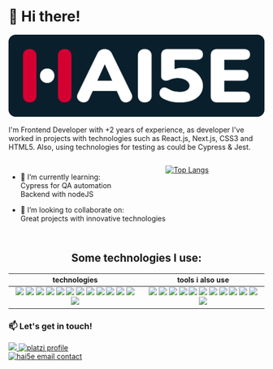 # 🍉 Hi there!
<div align="center">
  <picture>
    <source media="(prefers-color-scheme: dark)" srcset="./images/hai5eLogo_darkBackground.svg">
    <source media="(prefers-color-scheme: light)" srcset="https://hai5e.com/haiseAssets/Digitales/1x/hai5eLogo_light-bg.png">
    <img width="700" heigth="225" alt="Hai5e brand logo - GuillermoRN" src="./images/hai5eLogo_darkBackground.svg">
  </picture>
</div>

I'm Frontend Developer with +2 years of experience, as developer I've worked in projects with technologies such as React.js, Next.js, CSS3 and HTML5. Also, using technologies for testing as could be Cypress & Jest.

<div style="display: flex">
    
  - 🌱 I’m currently learning: <br />
  Cypress for QA automation <br />
  Backend with nodeJS 
  
  - 👯 I’m looking to collaborate on: <br />
  Great projects with innovative technologies <br />
    

  [![Top Langs](https://github-readme-stats.vercel.app/api/top-langs/?username=Hai5edfm&theme=dark&layout=compact)](https://github.com/anuraghazra/github-readme-stats)

</div>

<h2 align="center"> Some technologies I use: </h2>

| technologies | tools i also use |
| --- | --- |
| <div align="center"> <img src="https://img.shields.io/badge/HTML5-E34F26?style=for-the-badge&logo=html5&logoColor=white" /> <!-- HTML5 --> <img src="https://img.shields.io/badge/CSS3-1572B6?style=for-the-badge&logo=css3&logoColor=white" /> <!-- CSS3 --> <img src="https://img.shields.io/badge/Sass-CC6699?style=for-the-badge&logo=sass&logoColor=white" /> <!-- SASS --> <img src="https://img.shields.io/badge/Tailwind_CSS-38B2AC?style=for-the-badge&logo=tailwind-css&logoColor=white" /> <!-- Tailwind --> <img src="https://img.shields.io/badge/React-20232A?style=for-the-badge&logo=react&logoColor=61DAFB" /> <!-- React --> <img src="https://img.shields.io/badge/next.js-000000?style=for-the-badge&logo=nextdotjs&logoColor=white" /> <!-- NextJS --> <img src="https://img.shields.io/badge/JavaScript-323330?style=for-the-badge&logo=javascript&logoColor=F7DF1E" /> <!-- JavaScript --> <img src="https://img.shields.io/badge/TypeScript-007ACC?style=for-the-badge&logo=typescript&logoColor=white" /> <!-- Typescript --> <img src="https://img.shields.io/badge/Jest-C21325?style=for-the-badge&logo=jest&logoColor=white" /> <!-- Jest --> <img src="https://img.shields.io/badge/npm-CB3837?style=for-the-badge&logo=npm&logoColor=white" /> <!-- NPM --> <img src="https://img.shields.io/badge/GIT-E44C30?style=for-the-badge&logo=git&logoColor=black" /> <!-- Git --> <img src="https://img.shields.io/badge/Babel-F9DC3E?style=for-the-badge&logo=babel&logoColor=black" /> <!-- Babel --> <img src="https://img.shields.io/badge/Webpack-8DD6F9?style=for-the-badge&logo=Webpack&logoColor=white" /> <!-- Webpack --> </div> | <div align="center"> <img src="https://img.shields.io/badge/Postman-FF6C37?style=for-the-badge&logo=Postman&logoColor=white" /> <!-- Postman --> <img src="https://img.shields.io/badge/Ubuntu-E95420?style=for-the-badge&logo=ubuntu&logoColor=white" /> <!-- Ubuntu --> <img src="https://img.shields.io/badge/GNU%20Bash-4EAA25?style=for-the-badge&logo=GNU%20Bash&logoColor=white" /> <!-- bash --> <img src="https://img.shields.io/badge/NeoVim-%2357A143.svg?&style=for-the-badge&logo=neovim&logoColor=white" /> <!-- NeoVim --> <img src="https://img.shields.io/badge/Visual_Studio_Code-0078D4?style=for-the-badge&logo=visual%20studio%20code&logoColor=white" /> <!-- VS code --> <img src="https://img.shields.io/badge/Figma-D50030?style=for-the-badge&logo=figma&logoColor=white" /> <!-- Figma --> <img src="https://img.shields.io/badge/Markdown-000000?style=for-the-badge&logo=markdown&logoColor=white" /> <!-- Markdown --> <img src="https://img.shields.io/badge/Slack-4A154B?style=for-the-badge&logo=slack&logoColor=white" /> <!-- Slack --> <img src="https://img.shields.io/badge/Discord-5865F2?style=for-the-badge&logo=discord&logoColor=white" /> <!-- Discord --> <img src="https://img.shields.io/badge/Notion-000000?style=for-the-badge&logo=notion&logoColor=white" /> <!-- Notion --> <img src="https://img.shields.io/badge/Obsidian-483699?style=for-the-badge&logo=Obsidian&logoColor=white" /> <!-- Obsidian --> <img src="https://img.shields.io/badge/Trello-0052CC?style=for-the-badge&logo=trello&logoColor=white" /> <!-- Trello --> </div> |



### 📫 Let's get in touch!
<div> 
  <a href="https://www.linkedin.com/in/guillermo-rosales-n%C3%BA%C3%B1ez-17b1b61b9" target="_blank">
    <img alt"" src="https://img.shields.io/badge/LinkedIn-0077B5?style=for-the-badge&logo=linkedin&logoColor=white"></img>
  </a>

  <a href="https://platzi.com/p/guillermo-dfm/" target="_blank">
    <img alt="platzi profile" src="https://img.shields.io/badge/Platzi-98CA3F?style=for-the-badge&logo=platzi&logoColor=white"></img>
  </a>
</div>

<div>
  <a href="mailto:contact@hai5e.com">
    <picture> 
      <source media="(prefers-color-scheme: dark)" srcset="https://user-images.githubusercontent.com/79668074/174081409-06cb3a24-d20b-4832-88a4-83793ab722fe.png">
      <source media="(prefers-color-scheme: light)" srcset="https://user-images.githubusercontent.com/79668074/174081409-06cb3a24-d20b-4832-88a4-83793ab722fe.png">
      <img width="260" alt="hai5e email contact" src="https://user-images.githubusercontent.com/79668074/174081409-06cb3a24-d20b-4832-88a4-83793ab722fe.png"> 
    </picture>
  </a>
</div>

<!--
**Hai5edfm/Hai5edfm** is a ✨ _special_ ✨ repository because its `README.md` (this file) appears on your GitHub profile.

Here are some ideas to get you started:

- 🔭 I’m currently working on ...
- 🌱 I’m currently learning ...
- 👯 I’m looking to collaborate on ...
- 🤔 I’m looking for help with ...
- 💬 Ask me about ...
- 📫 How to reach me: ...
- 😄 Pronouns: ...
- ⚡ Fun fact: ...
-->
